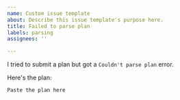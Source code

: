 ```yaml
---
name: Custom issue template
about: Describe this issue template's purpose here.
title: Failed to parse plan
labels: parsing
assignees: ''

---
```


I tried to submit a plan but got a `Couldn't parse plan` error.

Here's the plan:

```
Paste the plan here
```
